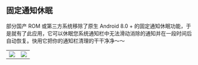 ## 固定通知休眠

部分国产 ROM 或第三方系统移除了原生 Android 8.0 + 的固定通知休眠功能，于是就有了此应用，它可以休眠您系统通知栏中无法滑动消除的通知并在一段时间后自动恢复。快用它把你的通知栏清理的干干净净～～

|||
|:--:|:--:|
|![](http://image.coolapk.com/apk_image/2022/0510/14/1-295154-o_1g2mbaono178r1ob0n7k1rd9e0d1m-uid-2461365@1080x2160.png)|![](http://image.coolapk.com/apk_image/2022/0510/14/2-295154-o_1g2mbaonors439d1h3p1j0s1pq81n-uid-2461365@1080x2160.png)|